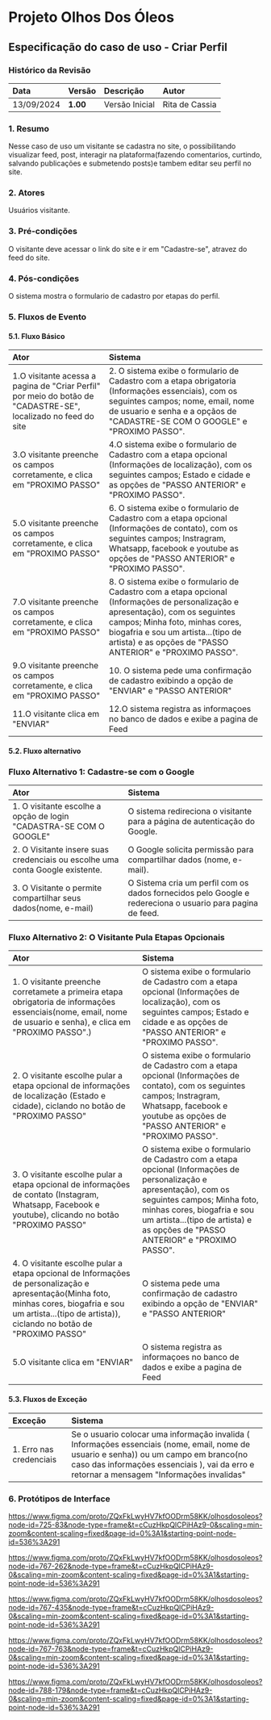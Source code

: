 # Projeto Olhos Dos Óleos

## Especificação do caso de uso - Criar Perfil

### Histórico da Revisão 

|  Data  | Versão | Descrição | Autor |
|:-------|:-------|:----------|:------|
| 13/09/2024 | **1.00** | Versão Inicial  | Rita de Cassia |

### 1. Resumo 

Nesse caso de uso um visitante se cadastra no site, o possibilitando visualizar feed, post, interagir na plataforma(fazendo comentarios, curtindo, salvando publicações e submetendo posts)e tambem editar seu perfil no site.

### 2. Atores 

Usuários visitante.

### 3. Pré-condições

O visitante deve acessar o link do site e ir em "Cadastre-se", atravez do feed do site.

### 4. Pós-condições

O sistema mostra o formulario de cadastro por etapas do perfil.

### 5. Fluxos de Evento

#### 5.1. Fluxo Básico

| Ator   | Sistema |
|:-------|:--------|
| 1.O visitante acessa a pagina de "Criar Perfil" por meio do botão de "CADASTRE-SE", localizado no feed do site | 2. O sistema exibe o formulario de Cadastro com a etapa obrigatoria (Informações essenciais), com os seguintes campos; nome, email, nome de usuario e senha e a opçãos de "CADASTRE-SE COM O GOOGLE" e "PROXIMO PASSO".  |
| 3.O visitante preenche os campos corretamente, e clica em "PROXIMO PASSO" | 4.O sistema exibe o formulario de Cadastro com a etapa opcional (Informações de localização), com os seguintes campos; Estado e cidade e as opções de "PASSO ANTERIOR" e "PROXIMO PASSO". |
| 5.O visitante preenche os campos corretamente, e clica em "PROXIMO PASSO" | 6. O sistema exibe o formulario de Cadastro com a etapa opcional (Informações de contato), com os seguintes campos; Instragram, Whatsapp, facebook e youtube as opções de "PASSO ANTERIOR" e "PROXIMO PASSO". |
| 7.O visitante preenche os campos corretamente, e clica em "PROXIMO PASSO" | 8.  O sistema exibe o formulario de Cadastro com a etapa opcional (Informações de personalização e apresentação), com os seguintes campos; Minha foto, minhas cores, biogafria e sou um artista...(tipo de artista) e as opções de "PASSO ANTERIOR" e "PROXIMO PASSO".|
| 9.O visitante preenche os campos corretamente, e clica em "PROXIMO PASSO" | 10. O sistema pede uma confirmação de cadastro exibindo a opção de "ENVIAR" e "PASSO ANTERIOR" |
| 11.O visitante clica em "ENVIAR" | 12.O sistema registra as informaçoes no banco de dados e exibe a pagina de Feed|


#### 5.2. Fluxo alternativo

### Fluxo Alternativo 1: Cadastre-se com o Google

| Ator | Sistema |
|:--------|:--------|
|1. O visitante escolhe a opção de login "CADASTRA-SE COM O GOOGLE" | O sistema redireciona o visitante para a página de autenticação do Google.|
|2. O Visitante insere suas credenciais ou escolhe uma conta Google existente. | O Google solicita permissão para compartilhar dados (nome, e-mail).|
|3. O Visitante o permite compartilhar seus dados(nome, e-mail) | O Sistema cria um perfil com os dados fornecidos pelo Google e redereciona o usuario para pagina de feed.|

### Fluxo Alternativo 2: O Visitante Pula Etapas Opcionais

| Ator | Sistema |
|:--------|:--------|
|1. O visitante preenche corretamete a primeira etapa obrigatoria de informações essenciais(nome, email, nome de usuario e senha), e clica em "PROXIMO PASSO".) | O sistema exibe o formulario de Cadastro com a etapa opcional (Informações de localização), com os seguintes campos; Estado e cidade e as opções de "PASSO ANTERIOR" e "PROXIMO PASSO".|
|2. O visitante escolhe pular a etapa opcional de informações de localização (Estado e cidade), ciclando no botão de "PROXIMO PASSO" | O sistema exibe o formulario de Cadastro com a etapa opcional (Informações de contato), com os seguintes campos; Instragram, Whatsapp, facebook e youtube as opções de "PASSO ANTERIOR" e "PROXIMO PASSO".|
|3. O visitante escolhe pular a etapa opcional de informações de contato (Instagram, Whatsapp, Facebook e youtube), clicando no botão "PROXIMO PASSO" | O sistema exibe o formulario de Cadastro com a etapa opcional (Informações de personalização e apresentação), com os seguintes campos; Minha foto, minhas cores, biogafria e sou um artista...(tipo de artista) e as opções de "PASSO ANTERIOR" e "PROXIMO PASSO".|
|4. O visitante escolhe pular a etapa opcional de Informações de personalização e apresentação(Minha foto, minhas cores, biogafria e sou um artista...(tipo de artista)), ciclando no botão de "PROXIMO PASSO" |O sistema pede uma confirmação de cadastro exibindo a opção de "ENVIAR" e "PASSO ANTERIOR"|
|5.O visitante clica em "ENVIAR" | O sistema registra as informaçoes no banco de dados e exibe a pagina de Feed|



#### 5.3. Fluxos de Exceção

| Exceção | Sistema |
|:--------|:--------|
|1. Erro nas credenciais | Se o usuario colocar uma informação invalida ( Informações essenciais (nome, email, nome de usuario e senha)) ou um campo em branco(no caso das informações essenciais ), vai da erro e retornar a mensagem "Informações invalidas"|



### 6. Protótipos de Interface

https://www.figma.com/proto/ZQxFkLwyHV7kfOODrm58KK/olhosdosoleos?node-id=725-83&node-type=frame&t=cCuzHkpQlCPiHAz9-0&scaling=min-zoom&content-scaling=fixed&page-id=0%3A1&starting-point-node-id=536%3A291

https://www.figma.com/proto/ZQxFkLwyHV7kfOODrm58KK/olhosdosoleos?node-id=767-262&node-type=frame&t=cCuzHkpQlCPiHAz9-0&scaling=min-zoom&content-scaling=fixed&page-id=0%3A1&starting-point-node-id=536%3A291

https://www.figma.com/proto/ZQxFkLwyHV7kfOODrm58KK/olhosdosoleos?node-id=767-435&node-type=frame&t=cCuzHkpQlCPiHAz9-0&scaling=min-zoom&content-scaling=fixed&page-id=0%3A1&starting-point-node-id=536%3A291

https://www.figma.com/proto/ZQxFkLwyHV7kfOODrm58KK/olhosdosoleos?node-id=767-763&node-type=frame&t=cCuzHkpQlCPiHAz9-0&scaling=min-zoom&content-scaling=fixed&page-id=0%3A1&starting-point-node-id=536%3A291

https://www.figma.com/proto/ZQxFkLwyHV7kfOODrm58KK/olhosdosoleos?node-id=788-179&node-type=frame&t=cCuzHkpQlCPiHAz9-0&scaling=min-zoom&content-scaling=fixed&page-id=0%3A1&starting-point-node-id=536%3A291

